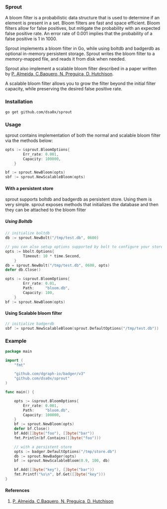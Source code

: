 ### Sprout

A bloom filter is a probabilistic data structure that is used to determine if an element is present in a set. Bloom filters are fast and space efficient. Bloom filters allow for false positives, but mitigate the probability with an expected false positive rate. An error rate of 0.001 implies that the probability of a false positive is 1 in 1000.

Sprout implements a bloom filter in Go, while using boltdb and badgerdb as optional in-memory persistent storage. Sprout writes the bloom filter to a memory-mapped file, and reads it from disk when needed.

Sprout also implement a scalable bloom filter described in a paper written by [P. Almeida, C.Baquero, N. Preguiça, D. Hutchison](https://haslab.uminho.pt/cbm/files/dbloom.pdf).

A scalable bloom filter allows you to grow the filter beyond the initial filter capacity, while preserving the desired false positive rate.

### Installation

```shell
go get github.com/dsa0x/sprout
```

### Usage

sprout contains implementation of both the normal and scalable bloom filter via the methods below:

```go
opts := &sprout.BloomOptions{
		Err_rate: 0.001,
		Capacity: 100000,
	}

bf := sprout.NewBloom(opts)
sbf := sprout.NewScalableBloom(opts)
```

#### With a persistent store

sprout supports boltdb and badgerdb as persistent store. Using them is very simple. sprout exposes methods that initializes the database and then they can be attached to the bloom filter

##### Using Boltdb

```go
// initialize boltdb
db := sprout.NewBolt("/tmp/test.db", 0600)

// you can also setup options supported by bolt to configure your store
opts := bbolt.Options{
		Timeout: 10 * time.Second,
	}
db = sprout.NewBolt("/tmp/test.db", 0600, opts)
defer db.Close()

opts := &sprout.BloomOptions{
		Err_rate: 0.01,
		Path:     "bloom.db",
		Capacity: 100,
	}
bf := sprout.NewBloom(opts)
```

#### Using Scalable bloom filter

```go
// initialize badgerdb
sbf := sprout.NewScalableBloom(sprout.DefaultOptions("/tmp/test.db"))
```

### Example

```go
package main

import (
	"fmt"

	"github.com/dgraph-io/badger/v3"
	"github.com/dsa0x/sprout"
)

func main() {

	opts := &sprout.BloomOptions{
		Err_rate: 0.001,
		Path:     "bloom.db",
		Capacity: 100000,
	}
	bf := sprout.NewBloom(opts)
	defer bf.Close()
	bf.Add([]byte("foo"), []byte("bar"))
	fmt.Println(bf.Contains([]byte("foo")))

	// with a persistent store
	opts := badger.DefaultOptions("/tmp/store.db")
	db := sprout.NewBadger(opts)
	bf := sprout.NewScalableBloom(0.9, 100, db)

	bf.Add([]byte("key"), []byte("bar"))
	fmt.Printf("%s\n", bf.Get([]byte("key")))
}
```

#### References

1. [P. Almeida, C.Baquero, N. Preguiça, D. Hutchison](https://haslab.uminho.pt/cbm/files/dbloom.pdf)
